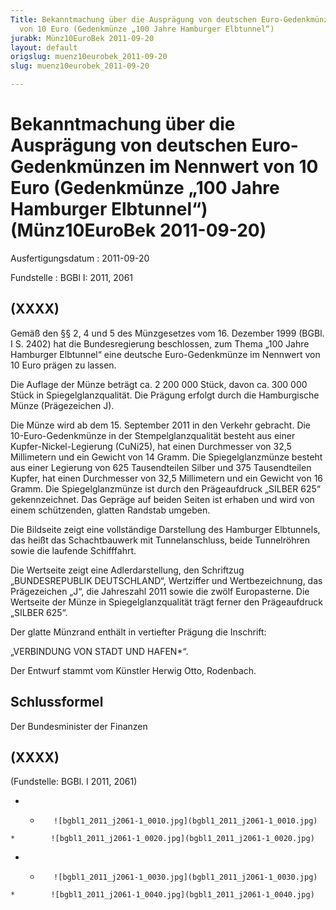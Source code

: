 ```yaml
---
Title: Bekanntmachung über die Ausprägung von deutschen Euro-Gedenkmünzen im Nennwert
  von 10 Euro (Gedenkmünze „100 Jahre Hamburger Elbtunnel“)
jurabk: Münz10EuroBek 2011-09-20
layout: default
origslug: muenz10eurobek_2011-09-20
slug: muenz10eurobek_2011-09-20

---
```


# Bekanntmachung über die Ausprägung von deutschen Euro-Gedenkmünzen im Nennwert von 10 Euro (Gedenkmünze „100 Jahre Hamburger Elbtunnel“) (Münz10EuroBek 2011-09-20)

Ausfertigungsdatum
:   2011-09-20

Fundstelle
:   BGBl I: 2011, 2061


## (XXXX)

Gemäß den §§ 2, 4 und 5 des Münzgesetzes vom 16. Dezember 1999 (BGBl.
I S. 2402) hat die Bundesregierung beschlossen, zum Thema „100 Jahre
Hamburger Elbtunnel“ eine deutsche Euro-Gedenkmünze im Nennwert von 10
Euro prägen zu lassen.

Die Auflage der Münze beträgt ca. 2 200 000 Stück, davon ca. 300 000
Stück in Spiegelglanzqualität. Die Prägung erfolgt durch die
Hamburgische Münze (Prägezeichen J).

Die Münze wird ab dem 15. September 2011 in den Verkehr gebracht. Die
10-Euro-Gedenkmünze in der Stempelglanzqualität besteht aus einer
Kupfer-Nickel-Legierung (CuNi25), hat einen Durchmesser von 32,5
Millimetern und ein Gewicht von 14 Gramm. Die Spiegelglanzmünze
besteht aus einer Legierung von 625 Tausendteilen Silber und 375
Tausendteilen Kupfer, hat einen Durchmesser von 32,5 Millimetern und
ein Gewicht von 16 Gramm. Die Spiegelglanzmünze ist durch den
Prägeaufdruck „SILBER 625“ gekennzeichnet. Das Gepräge auf beiden
Seiten ist erhaben und wird von einem schützenden, glatten Randstab
umgeben.

Die Bildseite zeigt eine vollständige Darstellung des Hamburger
Elbtunnels, das heißt das Schachtbauwerk mit Tunnelanschluss, beide
Tunnelröhren sowie die laufende Schifffahrt.

Die Wertseite zeigt eine Adlerdarstellung, den Schriftzug
„BUNDESREPUBLIK DEUTSCHLAND“, Wertziffer und Wertbezeichnung, das
Prägezeichen „J“, die Jahreszahl 2011 sowie die zwölf Europasterne.
Die Wertseite der Münze in Spiegelglanzqualität trägt ferner den
Prägeaufdruck „SILBER 625“.

Der glatte Münzrand enthält in vertiefter Prägung die Inschrift:

„VERBINDUNG VON STADT UND HAFEN*“.

Der Entwurf stammt vom Künstler Herwig Otto, Rodenbach.


## Schlussformel

Der Bundesminister der Finanzen


## (XXXX)

(Fundstelle: BGBl. I 2011, 2061)


*    *        ![bgbl1_2011_j2061-1_0010.jpg](bgbl1_2011_j2061-1_0010.jpg)
    *        ![bgbl1_2011_j2061-1_0020.jpg](bgbl1_2011_j2061-1_0020.jpg)

*    *        ![bgbl1_2011_j2061-1_0030.jpg](bgbl1_2011_j2061-1_0030.jpg)
    *        ![bgbl1_2011_j2061-1_0040.jpg](bgbl1_2011_j2061-1_0040.jpg)


